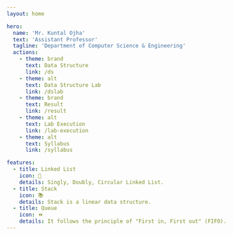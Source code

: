 ```yaml
---
layout: home

hero:
  name: 'Mr. Kuntal Ojha'
  text: 'Assistant Professor'
  tagline: 'Department of Computer Science & Engineering'
  actions:
    - theme: brand
      text: Data Structure
      link: /ds
    - theme: alt
      text: Data Structure Lab
      link: /dslab
    - theme: brand
      text: Result
      link: /result
    - theme: alt
      text: Lab Execution
      link: /lab-execution
    - theme: alt
      text: Syllabus
      link: /syllabus

features:
  - title: Linked List
    icon: 🔗
    details: Singly, Doubly, Circular Linked List.
  - title: Stack
    icon: 📚
    details: Stack is a linear data structure.
  - title: Queue
    icon: ⏪
    details: It follows the principle of "First in, First out" (FIFO).
---
```

